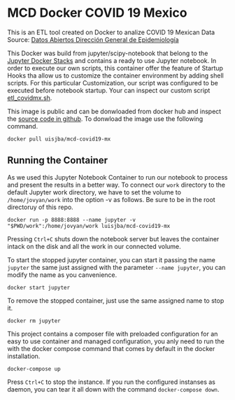 # MCD Docker COVID 19 Mexico

This is an ETL tool created on Docker to analize COVID 19 Mexican 
Data Source: [Datos Abiertos Dirección General de Epidemiología](https://www.gob.mx/salud/documentos/datos-abiertos-152127)

This Docker was build from jupyter/scipy-notebook
that belong to the [Jupyter Docker Stacks](https://jupyter-docker-stacks.readthedocs.io/en/latest/index.html) and contains a ready to use Jupyter notebook.
In order to execute our own scripts, this container offer the feature of Startup Hooks 
tha allow us to customize the container environment by adding shell scripts. For this particular Customization, our script was configured to be executed before notebook startup.
Your can inspect our custom script [etl_covidmx.sh](scripts/etl_covidmx.sh).

This image is public and can be donwloaded from docker hub and   inspect the [source code in github](https://github.com/luisjba/docker-mcd-covid19-mx). To donwload the image use  the following command.
```
docker pull uisjba/mcd-covid19-mx
```

## Running the Container

As we used this Jupyter Notebook Container to run our notebook to process and present the results in a better way. To connect our `work` directory to the default Jupyter work directory, we have to set the volume to `/home/jovyan/work` into the option -v as follows.
Be sure to be in the root directoruy of this repo.

```
docker run -p 8888:8888 --name jupyter -v "$PWD/work":/home/jovyan/work luisjba/mcd-covid19-mx
```

Pressing `Ctrl+C` shuts down the notebook server but leaves the container intack on the disk and all the work in our connected volume.

To start the stopped jupyter container, you can start it passing the name `jupyter` the same just assigned with the parameter `--name jupyter`, you can modify the name as you canvenience.
```
docker start jupyter
```

To remove the stopped container, just use the same assigned name to stop it.
```
docker rm jupyter
```

This project contains a composer file with preloaded configuration for an easy to use container and managed configuration, you anly need to run the 
with the docker compose command that comes by default in the docker installation.

```
docker-compose up
```

Press `Ctrl+C` to stop the instance. If you run the configured instanses as daemon, you can tear it all down with the command `docker-compose down`.
